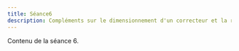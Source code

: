 ```yaml
---
title: Séance6
description: Compléments sur le dimensionnement d'un correcteur et la représentation d'un système.
---
```


Contenu de la séance 6.